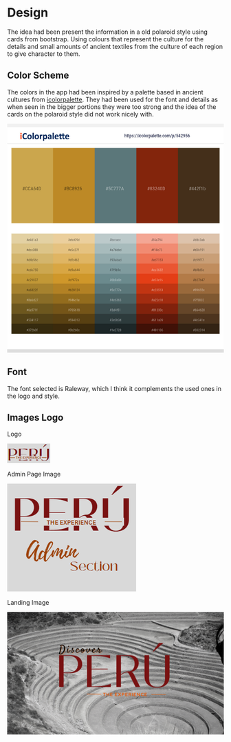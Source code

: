 # Design

The idea had been present the information in a old polaroid style using cards from bootstrap. Using colours that represent the culture for the details and small amounts of ancient textiles from the culture of each region to give character to them.

## Color Scheme

The colors in the app had been inspired by a palette based in ancient cultures from [icolorpalette](https://icolorpalette.com/peru-and-peru). They had been used for the font and details as when seen in the bigger portions they were too strong and the idea of the cards on the polaroid style did not work nicely with.

![palette](/readme_docs/readme_images/design/palette.png)

## Font

The font selected is Raleway, which I think it complements the used ones in the logo and style.

## Images Logo

Logo

![logo](/readme_docs/readme_images/design/thumbnail-peru.png)

Admin Page Image

![admin](/readme_docs/readme_images/design/admin-site-logo.png)

Landing Image

![landing](/readme_docs/readme_images/design/desktop-peru.png)
